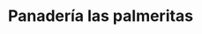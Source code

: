 ---
title: "Panadería las palmeritas"
url: /puerto-la-cruz/panaderia-las-palmeritas/
shop: panadería
---
